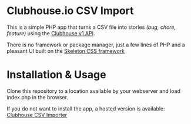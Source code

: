 # Clubhouse.io CSV Import

This is a simple PHP app that turns a CSV file into stories *(bug, chore, feature)* using the [Clubhouse v1 API](https://clubhouse.io/api/v1/).

There is no framework or package manager, just a few lines of PHP and a pleasant UI built on the [Skeleton CSS framework](http://www.getskeleton.com)

# Installation & Usage

Clone this repository to a location available by your webserver and load index.php in the browser. 

If you do not want to install the app, a hosted version is available: [Clubhouse CSV Importer](http://jamesmikkelson.com/clubhouse)
